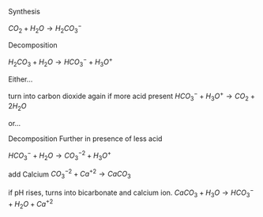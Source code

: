 Synthesis

$CO_{2} + H_{2}O \to H_{2}CO_{3}^{-}$

Decomposition

$H_{2}CO_{3} + H_{2}O \to HCO_{3}^{-} + H_{3}O^{+}$

Either...

turn into carbon dioxide again if more acid present
$HCO_{3}^{-} + H_{3}O^{+} \to CO_{2} + 2H_{2}O$

or...

Decomposition Further in presence of less acid

$HCO_{3}^{-} + H_{2}O \to CO_{3}^{-2} + H_{3}O^{+}$

add Calcium
$CO_{3}^{-2} + Ca^{+2} \to CaCO_{3}$

if pH rises, turns into bicarbonate and calcium ion.
$CaCO_{3} + H_{3}O \to HCO_{3}^{-} + H_{2}O + Ca^{+2}$